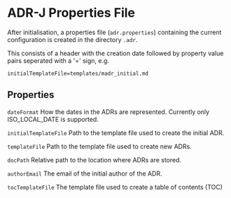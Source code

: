 
# ADR-J Properties File 

After initialisation, a properties file (`adr.properties`) containing the current configuration is created in the directory `.adr`.

This consists of a header with the creation date followed by property value pairs seperated with a '=' sign, e.g. 

    initialTemplateFile=templates/madr_initial.md

## Properties 

`dateFormat` How the dates in the ADRs are represented. Currently only ISO_LOCAL_DATE is supported. 

`initialTemplateFile` Path to the template file used to create the initial ADR.

`templateFile` Path to the template file used to create new ADRs.

`docPath`  Relative path to the location where ADRs are stored.

`authorEmail`  The email of the initial author of the ADR.

`tocTemplateFile`   The template file used to create a table of contents (TOC)
